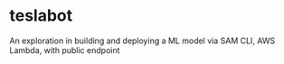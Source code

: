 # teslabot
An exploration in building and deploying a ML model via SAM CLI, AWS Lambda, with public endpoint
